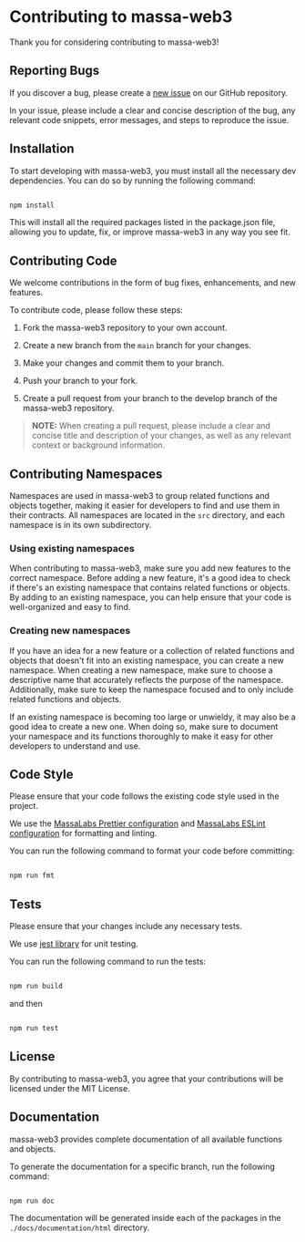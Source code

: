# Contributing to massa-web3

Thank you for considering contributing to massa-web3!

## Reporting Bugs

If you discover a bug, please create a [new issue](https://github.com/massalabs/massa-web3/issues/new?assignees=&labels=issue) on our GitHub repository.

In your issue, please include a clear and concise description of the bug, any relevant code snippets, error messages, and steps to reproduce the issue.

## Installation

To start developing with massa-web3, you must install all the necessary dev dependencies. You can do so by running the following command:

```sh

npm install

```

This will install all the required packages listed in the package.json file, allowing you to update, fix, or improve massa-web3 in any way you see fit.

## Contributing Code

We welcome contributions in the form of bug fixes, enhancements, and new features.

To contribute code, please follow these steps:

1. Fork the massa-web3 repository to your own account.

2. Create a new branch from the `main` branch for your changes.

3. Make your changes and commit them to your branch.

4. Push your branch to your fork.

5. Create a pull request from your branch to the develop branch of the massa-web3 repository.

>  **NOTE:** When creating a pull request, please include a clear and concise title and description of your changes, as well as any relevant context or background information.

## Contributing Namespaces

Namespaces are used in massa-web3 to group related functions and objects together, making it easier for developers to find and use them in their contracts. All namespaces are located in the `src` directory, and each namespace is in its own subdirectory.

### Using existing namespaces

When contributing to massa-web3, make sure you add new features to the correct namespace. Before adding a new feature, it's a good idea to check if there's an existing namespace that contains related functions or objects. By adding to an existing namespace, you can help ensure that your code is well-organized and easy to find.

### Creating new namespaces

If you have an idea for a new feature or a collection of related functions and objects that doesn't fit into an existing namespace, you can create a new namespace. When creating a new namespace, make sure to choose a descriptive name that accurately reflects the purpose of the namespace. Additionally, make sure to keep the namespace focused and to only include related functions and objects.

If an existing namespace is becoming too large or unwieldy, it may also be a good idea to create a new one. When doing so, make sure to document your namespace and its functions thoroughly to make it easy for other developers to understand and use.

## Code Style

Please ensure that your code follows the existing code style used in the project.

We use the [MassaLabs Prettier configuration](https://github.com/massalabs/prettier-config-as) and [MassaLabs ESLint configuration](https://github.com/massalabs/eslint-config) for formatting and linting.

You can run the following command to format your code before committing:

```sh

npm run fmt

```

## Tests

Please ensure that your changes include any necessary tests.

We use [jest library](https://jestjs.io/fr/) for unit testing.
  
You can run the following command to run the tests:

```sh

npm run build

```

and then

```sh

npm run test

```

## License

By contributing to massa-web3, you agree that your contributions will be licensed under the MIT License.

## Documentation

massa-web3 provides complete documentation of all available functions and objects.

To generate the documentation for a specific branch, run the following command:

```sh

npm run doc

```
The documentation will be generated inside each of the packages in the `./docs/documentation/html` directory.